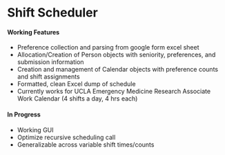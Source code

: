 # Shift Scheduler
#### Working Features
* Preference collection and parsing from google form excel sheet
* Allocation/Creation of Person objects with seniority, preferences, and submission information
* Creation and management of Calendar objects with preference counts and shift assignments
* Formatted, clean Excel dump of schedule
* Currently works for UCLA Emergency Medicine Research Associate Work Calendar (4 shifts a day, 4 hrs each)

#### In Progress
* Working GUI
* Optimize recursive scheduling call
* Generalizable across variable shift times/counts
